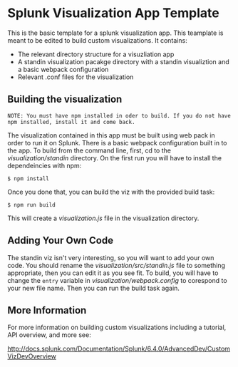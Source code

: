# Splunk Visualization App Template

This is the basic template for a splunk visualization app. This teamplate is meant to be edited to build custom visualizations. It contains:

- The relevant directory structure for a visuzliation app
- A standin visualization pacakge directory with a standin visualiztion and a basic webpack configuration
- Relevant .conf files for the visualization

## Building the visualization

	NOTE: You must have npm installed in oder to build. If you do not have npm installed, install it and come back. 
	
The visualization contained in this app must be built using web pack in order to run it on Splunk. There is a basic webpack configuration built in to the app. To build from the command line, first, cd to the *visualization/standin* directory. On the first run you will have to install the dependeincies with npm:

```
$ npm install
```
Once you done that, you can build the viz with the provided build task:

```
$ npm run build
```

This will create a *visualization.js* file in the visualization directory. 

## Adding Your Own Code

The standin viz isn't very interesting, so you will want to add your own code. You should rename the *visualization/src/standin.js* file to something appropriate, then you can edit it as you see fit. To build, you will have to change the `entry` variable in *visualization/webpack.config* to corespond to your new file name. Then you can run the build task again.

## More Information
For more information on building custom visualizations including a tutorial, API overview, and more see:

http://docs.splunk.com/Documentation/Splunk/6.4.0/AdvancedDev/CustomVizDevOverview
